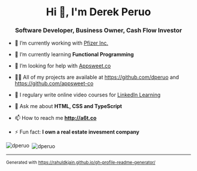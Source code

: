 <h1 align="center">Hi 👋, I'm Derek Peruo</h1>
<h3 align="center">Software Developer, Business Owner, Cash Flow Investor</h3>

- 🔭 I’m currently working with [Pfizer Inc.](https://www.pfizer.com/)

- 🌱 I’m currently learning **Functional Programming**

- 🤝 I’m looking for help with [Appsweet.co](https://github.com/appsweet-co)

- 👨‍💻 All of my projects are available at https://github.com/dperuo and https://github.com/appsweet-co

- 📝 I regulary write online video courses for [LinkedIn Learning](https://www.linkedin.com/learning/instructors/derek-peruo)

- 💬 Ask me about **HTML, CSS and TypeScript**

- 📫 How to reach me **http://a6t.co**

- ⚡ Fun fact: **I own a real estate invesment company**

<p><img align="left" src="https://github-readme-stats.vercel.app/api/top-langs/?username=dperuo&layout=compact" alt="dperuo" /></p>

<p>&nbsp;<img align="center" src="https://github-readme-stats.vercel.app/api?username=dperuo&show_icons=true" alt="dperuo" /></p>

---

<small>Generated with https://rahuldkjain.github.io/gh-profile-readme-generator/</small>
